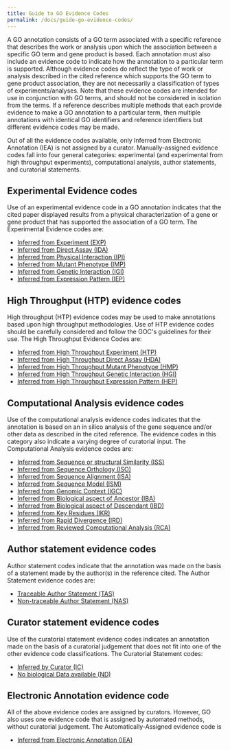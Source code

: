 ```yaml
---
title: Guide to GO Evidence Codes
permalink: /docs/guide-go-evidence-codes/
---
```


A GO annotation consists of a GO term associated with a specific reference that describes the work or analysis upon which the association between a specific GO term and gene product is based. Each annotation must also include an evidence code to indicate how the annotation to a particular term is supported. Although evidence codes do reflect the type of work or analysis described in the cited reference which supports the GO term to gene product association, they are not necessarily a classification of types of experiments/analyses. Note that these evidence codes are intended for use in conjunction with GO terms, and should not be considered in isolation from the terms. If a reference describes multiple methods that each provide evidence to make a GO annotation to a particular term, then multiple annotations with identical GO identifiers and reference identifiers but different evidence codes may be made.

Out of all the evidence codes available, only Inferred from Electronic Annotation (IEA) is not assigned by a curator. Manually-assigned evidence codes fall into four general categories: experimental (and experimental from high throughput experiments), computational analysis, author statements, and curatorial statements.

## Experimental Evidence codes

Use of an experimental evidence code in a GO annotation indicates that the cited paper displayed results from a physical characterization of a gene or gene product that has supported the association of a GO term. The Experimental Evidence codes are:

- [Inferred from Experiment (EXP)](http://wiki.geneontology.org/index.php/Inferred_from_Experiment_(EXP))
- [Inferred from Direct Assay (IDA)](http://wiki.geneontology.org/index.php/Inferred_from_Direct_Assay_(IDA))
- [Inferred from Physical Interaction (IPI)](http://wiki.geneontology.org/index.php/Inferred_from_Physical_Interaction_(IPI))
- [Inferred from Mutant Phenotype (IMP)](http://wiki.geneontology.org/index.php/Inferred_from_Mutant_Phenotype_(IMP))
- [Inferred from Genetic Interaction (IGI)](http://wiki.geneontology.org/index.php/Inferred_from_Genetic_Interaction_(IGI))
- [Inferred from Expression Pattern (IEP)](http://wiki.geneontology.org/index.php/Inferred_from_Expression_Pattern_(IEP))

## High Throughput (HTP) evidence codes

High throughput (HTP) evidence codes may be used to make annotations based upon high throughput methodologies. Use of HTP evidence codes should be carefully considered and follow the GOC's guidelines for their use. The High Throughput Evidence Codes are:

- [Inferred from High Throughput Experiment (HTP)](http://wiki.geneontology.org/index.php/Inferred_from_High_Throughput_Experiment_(HTP))
- [Inferred from High Throughput Direct Assay (HDA)](http://wiki.geneontology.org/index.php/Inferred_from_High_Throughput_Direct_Assay_(HDA))
- [Inferred from High Throughput Mutant Phenotype (HMP)](http://wiki.geneontology.org/index.php/Inferred_from_High_Throughput_Mutant_Phenotype_(HMP))
- [Inferred from High Throughput Genetic Interaction (HGI)](http://wiki.geneontology.org/index.php/Inferred_from_High_Throughput_Genetic_Interaction_(HGI))
- [Inferred from High Throughput Expression Pattern (HEP)](http://wiki.geneontology.org/index.php/Inferred_from_High_Throughput_Expression_Pattern_(HEP))

## Computational Analysis evidence codes

Use of the computational analysis evidence codes indicates that the annotation is based on an in silico analysis of the gene sequence and/or other data as described in the cited reference. The evidence codes in this category also indicate a varying degree of curatorial input. The Computational Analysis evidence codes are:

- [Inferred from Sequence or structural Similarity (ISS)](http://wiki.geneontology.org/index.php/Inferred_from_Sequence_or_structural_Similarity_(ISS))
- [Inferred from Sequence Orthology (ISO)](http://wiki.geneontology.org/index.php/Inferred_from_Sequence_Orthology_(ISO))
- [Inferred from Sequence Alignment (ISA)](http://wiki.geneontology.org/index.php/Inferred_from_Sequence_Alignment_(ISA))
- [Inferred from Sequence Model (ISM)](http://wiki.geneontology.org/index.php/Inferred_from_Sequence_Model_(ISM))
- [Inferred from Genomic Context (IGC)](http://wiki.geneontology.org/index.php/Inferred_from_Genomic_Context_(IGC))
- [Inferred from Biological aspect of Ancestor (IBA)](http://wiki.geneontology.org/index.php/Inferred_from_Biological_aspect_of_Ancestor_(IBA))
- [Inferred from Biological aspect of Descendant (IBD)](http://wiki.geneontology.org/index.php/Inferred_from_Biological_aspect_of_Descendant_(IBD))
- [Inferred from Key Residues (IKR)](http://wiki.geneontology.org/index.php/Inferred_from_Key_Residues_(IKR))
- [Inferred from Rapid Divergence (IRD)](http://wiki.geneontology.org/index.php/Inferred_from_Rapid_Divergence(IRD))
- [Inferred from Reviewed Computational Analysis (RCA)](http://wiki.geneontology.org/index.php/Inferred_from_Reviewed_Computational_Analysis_(RCA))

## Author statement evidence codes

Author statement codes indicate that the annotation was made on the basis of a statement made by the author(s) in the reference cited. The Author Statement evidence codes are:

- [Traceable Author Statement (TAS)](http://wiki.geneontology.org/index.php/Traceable_Author_Statement_(TAS))
- [Non-traceable Author Statement (NAS)](http://wiki.geneontology.org/index.php/Non-traceable_Author_Statement_(NAS))

## Curator statement evidence codes

Use of the curatorial statement evidence codes indicates an annotation made on the basis of a curatorial judgement that does not fit into one of the other evidence code classifications. The Curatorial Statement codes:

- [Inferred by Curator (IC)](http://wiki.geneontology.org/index.php/Inferred_by_Curator_(IC))
- [No biological Data available (ND)](http://wiki.geneontology.org/index.php/No_biological_Data_available_(ND)_evidence_code)

## Electronic Annotation evidence code

All of the above evidence codes are assigned by curators. However, GO also uses one evidence code that is assigned by automated methods, without curatorial judgement. The Automatically-Assigned evidence code is

- [Inferred from Electronic Annotation (IEA)](http://wiki.geneontology.org/index.php/Inferred_from_Electronic_Annotation_(IEA))
